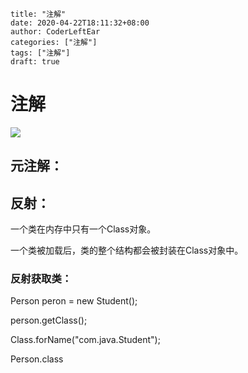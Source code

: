 ```
title: "注解"
date: 2020-04-22T18:11:32+08:00
author: CoderLeftEar
categories: ["注解"]
tags: ["注解"]
draft: true
```

# 注解

![](https://t8.baidu.com/it/u=1484500186,1503043093&fm=79&app=86&size=h300&n=0&g=4n&f=jpeg?sec=1588640311&t=a60cae534ac44bc0e28e2734228b2e84)

## 元注解：



## 反射：

一个类在内存中只有一个Class对象。

一个类被加载后，类的整个结构都会被封装在Class对象中。

### 反射获取类：

Person peron = new Student();

person.getClass();

Class.forName("com.java.Student");

Person.class
